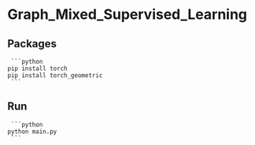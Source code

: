 # Graph_Mixed_Supervised_Learning

## Packages
     ```python
    pip install torch    
    pip install torch_geometric
     ```



## Run
     ```python
    python main.py
     ```

